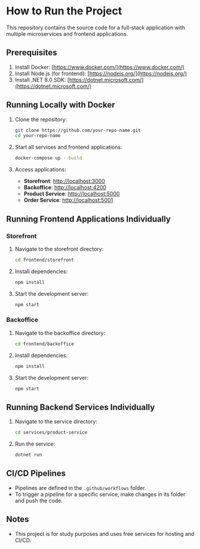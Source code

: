 # How to Run the Project

This repository contains the source code for a full-stack application with multiple microservices and frontend applications.

## Prerequisites
1. Install Docker: [https://www.docker.com/](https://www.docker.com/)
2. Install Node.js (for frontend): [https://nodejs.org/](https://nodejs.org/)
3. Install .NET 8.0 SDK: [https://dotnet.microsoft.com/](https://dotnet.microsoft.com/)

## Running Locally with Docker
1. Clone the repository:
   ```bash
   git clone https://github.com/your-repo-name.git
   cd your-repo-name
   ```

2. Start all services and frontend applications:
   ```bash
   docker-compose up --build
   ```

3. Access applications:
   - **Storefront**: [http://localhost:3000](http://localhost:3000)
   - **Backoffice**: [http://localhost:4200](http://localhost:4200)
   - **Product Service**: [http://localhost:5000](http://localhost:5000)
   - **Order Service**: [http://localhost:5001](http://localhost:5001)

## Running Frontend Applications Individually
### Storefront
1. Navigate to the storefront directory:
   ```bash
   cd frontend/storefront
   ```
2. Install dependencies:
   ```bash
   npm install
   ```
3. Start the development server:
   ```bash
   npm start
   ```

### Backoffice
1. Navigate to the backoffice directory:
   ```bash
   cd frontend/backoffice
   ```
2. Install dependencies:
   ```bash
   npm install
   ```
3. Start the development server:
   ```bash
   npm start
   ```

## Running Backend Services Individually
1. Navigate to the service directory:
   ```bash
   cd services/product-service
   ```
2. Run the service:
   ```bash
   dotnet run
   ```

## CI/CD Pipelines
- Pipelines are defined in the `.github/workflows` folder.
- To trigger a pipeline for a specific service, make changes in its folder and push the code.

## Notes
- This project is for study purposes and uses free services for hosting and CI/CD.

